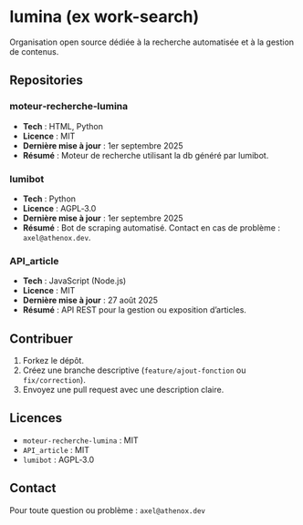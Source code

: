 # lumina (ex work-search)

Organisation open source dédiée à la recherche automatisée et à la gestion de contenus.

## Repositories

### moteur‑recherche‑lumina
- **Tech** : HTML, Python  
- **Licence** : MIT  
- **Dernière mise à jour** : 1er septembre 2025  
- **Résumé** : Moteur de recherche utilisant la db généré par lumibot.

### lumibot
- **Tech** : Python  
- **Licence** : AGPL‑3.0  
- **Dernière mise à jour** : 1er septembre 2025  
- **Résumé** : Bot de scraping automatisé. Contact en cas de problème : `axel@athenox.dev`.

### API_article
- **Tech** : JavaScript (Node.js)  
- **Licence** : MIT  
- **Dernière mise à jour** : 27 août 2025  
- **Résumé** : API REST pour la gestion ou exposition d’articles.

## Contribuer

1. Forkez le dépôt.
2. Créez une branche descriptive (`feature/ajout‑fonction` ou `fix/correction`).
3. Envoyez une pull request avec une description claire.

## Licences

- `moteur‑recherche‑lumina` : MIT  
- `API_article` : MIT  
- `lumibot` : AGPL‑3.0  

## Contact

Pour toute question ou problème : `axel@athenox.dev`
